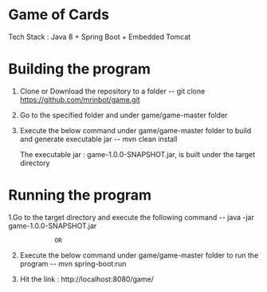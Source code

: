 # Game of Cards

Tech Stack : Java 8 + Spring Boot + Embedded Tomcat

# Building the program

1. Clone or Download the repository to a folder 
-- git clone https://github.com/mrinbot/game.git

2. Go to the specified folder and under game/game-master folder

3. Execute the below command under game/game-master folder to build and generate executable jar
-- mvn clean install

   The executable jar : game-1.0.0-SNAPSHOT.jar, is built under the target directory

# Running the program

1.Go to the target directory and execute the following command
-- java -jar game-1.0.0-SNAPSHOT.jar

                 OR

2. Execute the below command under game/game-master folder to run the program
-- mvn spring-boot:run

3. Hit the link : http://localhost:8080/game/
